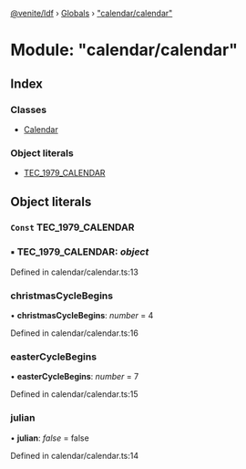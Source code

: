 [@venite/ldf](../README.md) › [Globals](../globals.md) › ["calendar/calendar"](_calendar_calendar_.md)

# Module: "calendar/calendar"

## Index

### Classes

* [Calendar](../classes/_calendar_calendar_.calendar.md)

### Object literals

* [TEC_1979_CALENDAR](_calendar_calendar_.md#const-tec_1979_calendar)

## Object literals

### `Const` TEC_1979_CALENDAR

### ▪ **TEC_1979_CALENDAR**: *object*

Defined in calendar/calendar.ts:13

###  christmasCycleBegins

• **christmasCycleBegins**: *number* = 4

Defined in calendar/calendar.ts:16

###  easterCycleBegins

• **easterCycleBegins**: *number* = 7

Defined in calendar/calendar.ts:15

###  julian

• **julian**: *false* = false

Defined in calendar/calendar.ts:14

